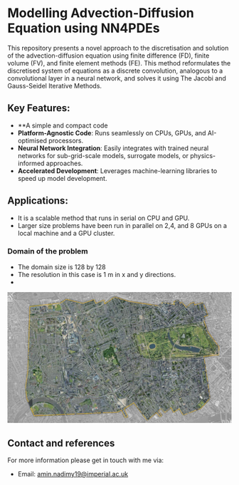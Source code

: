 # Modelling Advection-Diffusion Equation using NN4PDEs

This repository presents a novel approach to the discretisation and solution of the advection-diffusion equation using finite difference (FD), finite volume (FV), and finite element methods (FE). This method reformulates the discretised system of equations as a discrete convolution, analogous to a convolutional layer in a neural network, and solves it using The Jacobi and Gauss-Seidel Iterative Methods.

## Key Features:
- **A simple and compact code
- **Platform-Agnostic Code**: Runs seamlessly on CPUs, GPUs, and AI-optimised processors.
- **Neural Network Integration**: Easily integrates with trained neural networks for sub-grid-scale models, surrogate models, or physics-informed approaches.
- **Accelerated Development**: Leverages machine-learning libraries to speed up model development.

## Applications:
- It is a scalable method that runs in serial on CPU and GPU.
- Larger size problems have been run in parallel on 2,4, and 8 GPUs on a local machine and a GPU cluster.

### Domain of the problem
- The domain size is 128 by 128
- The resolution in this case is 1 m in x and y directions.
- 

![Boundary Layer](https://github.com/Amin-Nadimy/City-Scale-Atmospheric-Boundary-Layer/blob/main/Documents/South_Kensington.jpg)


## Contact and references
For more information please get in touch with me via:
- Email: amin.nadimy19@imperial.ac.uk
